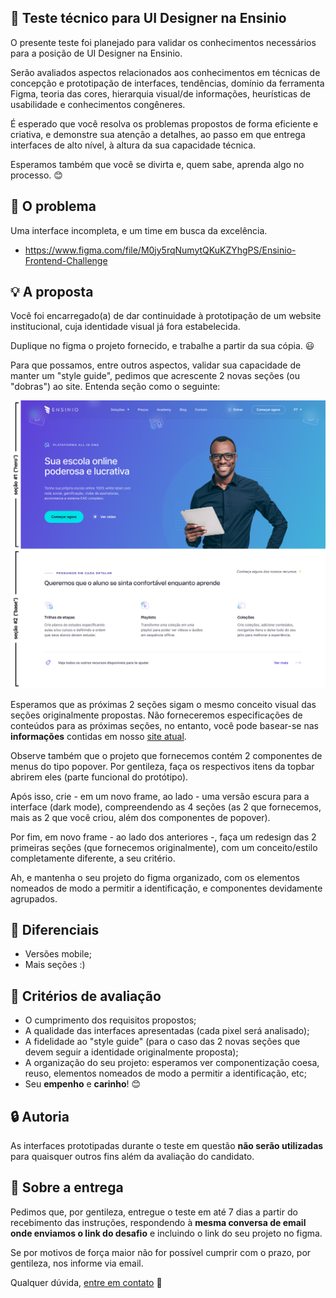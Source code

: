 ## :rocket: Teste técnico para UI Designer na Ensinio

O presente teste foi planejado para validar os conhecimentos necessários para a posição de UI Designer na Ensinio.

Serão avaliados aspectos relacionados aos conhecimentos em técnicas de concepção e prototipação de interfaces, tendências, domínio da ferramenta Figma, teoria das cores, hierarquia visual/de informações, heurísticas de usabilidade e conhecimentos congêneres.

É esperado que você resolva os problemas propostos de forma eficiente e criativa, e demonstre sua atenção a detalhes, ao passo em que entrega interfaces de alto nível, à altura da sua capacidade técnica.

Esperamos também que você se divirta e, quem sabe, aprenda algo no processo. :blush:

## :eyes: O problema

Uma interface incompleta, e um time em busca da excelência.

- https://www.figma.com/file/M0jy5rqNumytQKuKZYhgPS/Ensinio-Frontend-Challenge

## :bulb: A proposta

Você foi encarregado(a) de dar continuidade à prototipação de um website institucional, cuja identidade visual já fora estabelecida.

Duplique no figma o projeto fornecido, e trabalhe a partir da sua cópia. :smiley:

Para que possamos, entre outros aspectos, validar sua capacidade de manter um "style guide", pedimos que acrescente 2 novas seções (ou "dobras") ao site. Entenda seção como o seguinte:

![Sections demo](sections-demo.png)

Esperamos que as próximas 2 seções sigam o mesmo conceito visual das seções originalmente propostas. Não forneceremos especificações de conteúdos para as próximas seções, no entanto, você pode basear-se nas **informações** contidas em nosso [site atual](https://ensinio.com/pt-br/).

Observe também que o projeto que fornecemos contém 2 componentes de menus do tipo popover. Por gentileza, faça os respectivos itens da topbar abrirem eles (parte funcional do protótipo).

Após isso, crie - em um novo frame, ao lado - uma versão escura para a interface (dark mode), compreendendo as 4 seções (as 2 que fornecemos, mais as 2 que você criou, além dos componentes de popover).

Por fim, em novo frame - ao lado dos anteriores -, faça um redesign das 2 primeiras seções (que fornecemos originalmente), com um conceito/estilo completamente diferente, a seu critério.

Ah, e mantenha o seu projeto do figma organizado, com os elementos nomeados de modo a permitir a identificação, e componentes devidamente agrupados.

## :clap: Diferenciais

- Versões mobile;
- Mais seções :)

## :page_facing_up: Critérios de avaliação

- O cumprimento dos requisitos propostos;
- A qualidade das interfaces apresentadas (cada pixel será analisado);
- A fidelidade ao "style guide" (para o caso das 2 novas seções que devem seguir a identidade originalmente proposta);
- A organização do seu projeto: esperamos ver componentização coesa, reuso, elementos nomeados de modo a permitir a identificação, etc;
- Seu **empenho** e **carinho**! :blush:

## :lock: Autoria

As interfaces prototipadas durante o teste em questão **não serão utilizadas** para quaisquer outros fins além da avaliação do candidato. 

## :email: Sobre a entrega

Pedimos que, por gentileza, entregue o teste em até 7 dias a partir do recebimento das instruções, respondendo à **mesma conversa de email onde enviamos o link do desafio** e incluindo o link do seu projeto no figma.

Se por motivos de força maior não for possível cumprir com o prazo, por gentileza, nos informe via email. 

Qualquer dúvida, [entre em contato](https://www.linkedin.com/in/silviow/) :muscle:
